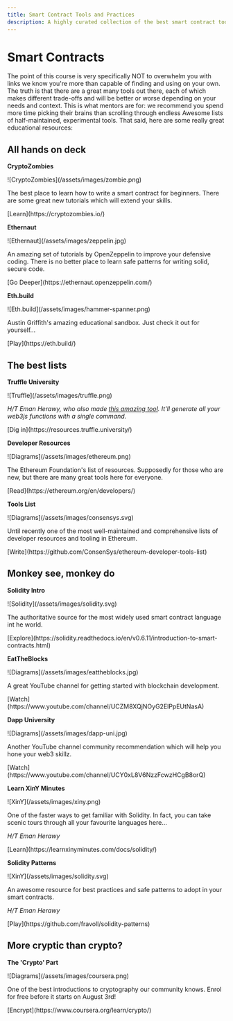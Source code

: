 ```yaml
---
title: Smart Contract Tools and Practices
description: A highly curated collection of the best smart contract tools currently available.
---
```


# Smart Contracts

The point of this course is very specifically NOT to overwhelm you with links we know you're more than capable of finding and using on your own. The truth is that there are a great many tools out there, each of which makes different trade-offs and will be better or worse depending on your needs and context. This is what mentors are for: we recommend you spend more time picking their brains than scrolling through endless Awesome lists of half-maintained, experimental tools. That said, here are some really great educational resources:

## All hands on deck

<div markdown="1" class="card third sidebar gemoji tool">

**CryptoZombies**

<div markdown="2" class="tool-image">
![CryptoZombies](/assets/images/zombie.png)
</div>

The best place to learn how to write a smart contract for beginners. There are some great new tutorials which will extend your skills.

<div markdown="3" class="tool-link">
[Learn](https://cryptozombies.io/)
</div>

</div>

<div markdown="1" class="card third sidebar gemoji tool">

**Ethernaut**

<div markdown="2" class="tool-image">
![Ethernaut](/assets/images/zeppelin.jpg)
</div>

An amazing set of tutorials by OpenZeppelin to improve your defensive coding. There is no better place to learn safe patterns for writing solid, secure code.

<div markdown="3" class="tool-link">
[Go Deeper](https://ethernaut.openzeppelin.com/)
</div>

</div>

<div markdown="1" class="card third sidebar gemoji tool">

**Eth.build**

<div markdown="2" class="tool-image">
![Eth.build](/assets/images/hammer-spanner.png)
</div>

Austin Griffith's amazing educational sandbox. Just check it out for yourself...

<div markdown="3" class="tool-link">
[Play](https://eth.build/)
</div>

</div>

<div markdown="1" class="clear"></div>

## The best lists

<div markdown="1" class="card third sidebar gemoji tool tool">

**Truffle University**

<div markdown="2" class="tool-image">
![Truffle](/assets/images/truffle.png)
</div>

_H/T Eman Herawy, who also made [this amazing tool](). It'll generate all your web3js functions with a single command._

<div markdown="3" class="tool-link">
[Dig in](https://resources.truffle.university/)
</div>

</div>

<div markdown="1" class="card third sidebar gemoji tool">

**Developer Resources**

<div markdown="2" class="tool-image">
![Diagrams](/assets/images/ethereum.png)
</div>

The Ethereum Foundation's list of resources. Supposedly for those who are new, but there are many great tools here for everyone.

<div markdown="3" class="tool-link">
[Read](https://ethereum.org/en/developers/)
</div>

</div>

<div markdown="1" class="card third sidebar gemoji tool tool">

**Tools List**

<div markdown="2" class="tool-image">
![Diagrams](/assets/images/consensys.svg)
</div>

Until recently one of the most well-maintained and comprehensive lists of developer resources and tooling in Ethereum.

<div markdown="3" class="tool-link">
[Write](https://github.com/ConsenSys/ethereum-developer-tools-list)
</div>

</div>

<div markdown="1" class="clear"></div>

## Monkey see, monkey do

<div markdown="1" class="card third sidebar gemoji tool">

**Solidity Intro**

<div markdown="2" class="tool-image">
![Solidity](/assets/images/solidity.svg)
</div>

The authoritative source for the most widely used smart contract language int he world.

<div markdown="3" class="tool-link">
[Explore](https://solidity.readthedocs.io/en/v0.6.11/introduction-to-smart-contracts.html)
</div>

</div>

<div markdown="1" class="card third sidebar gemoji tool tool">

**EatTheBlocks**

<div markdown="2" class="tool-image">
![Diagrams](/assets/images/eattheblocks.jpg)
</div>

A great YouTube channel for getting started with blockchain development.

<div markdown="3" class="tool-link">
[Watch](https://www.youtube.com/channel/UCZM8XQjNOyG2ElPpEUtNasA)
</div>

</div>

<div markdown="1" class="card third sidebar gemoji tool tool">

**Dapp University**

<div markdown="2" class="tool-image">
![Diagrams](/assets/images/dapp-uni.jpg)
</div>

Another YouTube channel community recommendation which will help you hone your web3 skillz.

<div markdown="3" class="tool-link">
[Watch](https://www.youtube.com/channel/UCY0xL8V6NzzFcwzHCgB8orQ)
</div>

</div>

<div markdown="1" class="card third sidebar gemoji tool tool">

**Learn XinY Minutes**

<div markdown="2" class="tool-image">
![XinY](/assets/images/xiny.png)
</div>

One of the faster ways to get familiar with Solidity. In fact, you can take scenic tours through all your favourite languages here...

_H/T Eman Herawy_

<div markdown="3" class="tool-link">
[Learn](https://learnxinyminutes.com/docs/solidity/)
</div>

</div>

<div markdown="1" class="card third sidebar gemoji tool tool">

**Solidity Patterns**

<div markdown="2" class="tool-image">
![XinY](/assets/images/solidity.svg)
</div>

An awesome resource for best practices and safe patterns to adopt in your smart contracts.

_H/T Eman Herawy_

<div markdown="3" class="tool-link">
[Play](https://github.com/fravoll/solidity-patterns)
</div>

</div>

<div markdown="1" class="clear"></div>

## More cryptic than crypto?

<div markdown="1" class="card third sidebar gemoji tool tool">

**The 'Crypto' Part**

<div markdown="2" class="tool-image">
![Diagrams](/assets/images/coursera.png)
</div>

One of the best introductions to cryptography our community knows. Enrol for free before it starts on August 3rd!

<div markdown="3" class="tool-link">
[Encrypt](https://www.coursera.org/learn/crypto/)
</div>

</div>
